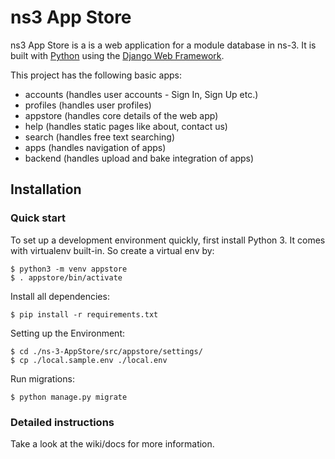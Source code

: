 

# ns3 App Store

ns3 App Store is a is a web application for a module database in ns-3. It is built with [Python][0] using the [Django Web Framework][1].

This project has the following basic apps:

* accounts (handles user accounts - Sign In, Sign Up etc.)
* profiles (handles user profiles)
* appstore (handles core details of the web app)
* help (handles static pages like about, contact us)
* search (handles free text searching)
* apps (handles navigation of apps)
* backend (handles upload and bake integration of apps)

## Installation

### Quick start

To set up a development environment quickly, first install Python 3. It
comes with virtualenv built-in. So create a virtual env by:

	$ python3 -m venv appstore
	$ . appstore/bin/activate

Install all dependencies:

	$ pip install -r requirements.txt

Setting up the Environment:

	$ cd ./ns-3-AppStore/src/appstore/settings/
	$ cp ./local.sample.env ./local.env


Run migrations:

    $ python manage.py migrate

### Detailed instructions

Take a look at the wiki/docs for more information.

[0]: https://www.python.org/
[1]: https://www.djangoproject.com/
